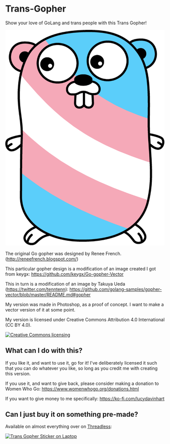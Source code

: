 # Trans-Gopher
Show your love of GoLang and trans people with this Trans Gopher!

![Image of Trans Gopher](trans-gopher-diagonal-curve.png)

The original Go gopher was designed by Renee French. (http://reneefrench.blogspot.com/)

This particular gopher design is a modification of an image created I got from keygx:
https://github.com/keygx/Go-gopher-Vector

This in turn is a modification of an image by Takuya Ueda (https://twitter.com/tenntenn):
https://github.com/golang-samples/gopher-vector/blob/master/README.md#gopher


My version was made in Photoshop, as a proof of concept. I want to make a vector version of it at some point.

My version is licensed under Creative Commons Attribution 4.0 International (CC BY 4.0).

<a rel="license" href="http://creativecommons.org/licenses/by/3.0/deed.en">
	<img alt="Creative Commons licensing" style="border-width:0" src="http://i.creativecommons.org/l/by/3.0/88x31.png" />
</a>


## What can I do with this?

If you like it, and want to use it, go for it! I've deliberately licensed it such that you can do whatever you like, so long as you credit me with creating this version.

If you use it, and want to give back, please consider making a donation to Women Who Go:
https://www.womenwhogo.org/donations.html

If you want to give money to me specifically:
https://ko-fi.com/lucydavinhart

## Can I just buy it on something pre-made?

Available on almost everything over on [Threadless](https://lucydavinhart.threadless.com/designs/trans-gopher/accessories/sticker):


[![Trans Gopher Sticker on Laptop](https://cdn-images.threadless.com/threadless-media/artist_shops/shops/lucydavinhart/products/500370/sticker_clear_2-inch-1538483929-81fbcb93b0c66861de1189ef5d9b6400.png?v=3&d=eyJvbmx5X21ldGEiOiBmYWxzZSwgImZvcmNlIjogZmFsc2UsICJvcHMiOiBbWyJyZXNpemUiLCBbODAwXSwge31dLCBbImNhbnZhc19jZW50ZXJlZCIsIFs4MDAsIDgwMCwgIiNmZmZmZmYiXSwge31dLCBbImVuY29kZSIsIFsianBnIiwgODVdLCB7fV1dfQ==)](https://lucydavinhart.threadless.com/designs/trans-gopher/accessories/sticker)
